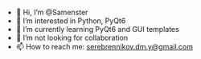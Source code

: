 - 👋 Hi, I’m @Samenster
- 👀 I’m interested in Python, PyQt6
- 🌱 I’m currently learning PyQt6 and GUI templates 
- 💞️ I’m not looking for collaboration
- 📫 How to reach me: serebrennikov.dm.y@gmail.com

<!---
Samenster/Samenster is a ✨ special ✨ repository because its `README.md` (this file) appears on your GitHub profile.
You can click the Preview link to take a look at your changes.
--->
